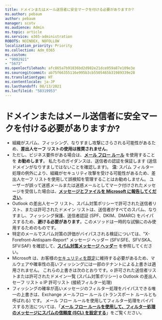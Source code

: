 ```yaml
---
title: ドメインまたはメール送信者に安全マークを付ける必要がありますか?
ms.author: pebaum
author: pebaum
manager: scotv
ms.audience: Admin
ms.topic: article
ms.service: o365-administration
ROBOTS: NOINDEX, NOFOLLOW
localization_priority: Priority
ms.collection: Adm_O365
ms.custom:
- "9002921"
- "5673"
ms.openlocfilehash: afc865a7b91036bd2d982e21dce059a87e109e3e
ms.sourcegitcommit: ab75f66355116e995b3cb5505465b31989339e28
ms.translationtype: HT
ms.contentlocale: ja-JP
ms.lasthandoff: 08/13/2021
ms.locfileid: "58319953"
---
```

# <a name="need-to-mark-a-domain-or-email-sender-safe"></a>ドメインまたはメール送信者に安全マークを付ける必要がありますか?

- 組織がスパム、フィッシング、なりすまし攻撃にさらされる可能性があるため、**差出人セーフ リストの使用は推奨されません**。
- ただし、ビジネス要件がある場合は、**[メール フロー ルール](https://docs.microsoft.com/microsoft-365/security/office-365-security/create-safe-sender-lists-in-office-365?view=o365-worldwide#recommended-use-mail-flow-rules)** を使用することを **お勧めします**。 私たちのガイダンスは、送信者の認証を保証します (送信ドメインがなりすましではないことを確認します)。 
    **注**: スパム フィルター処理の例外により、組織がセキュリティ攻撃を受ける可能性があるため、差出人セーフ リストを使用して誤検知を管理することはお勧めしません。 ユーザーが誤って迷惑メールまたは迷惑メールとしてマーク付けされたメッセージを受信した場合は、**[メッセージとファイルを Microsoft に報告してください](https://protection.office.com/reportsubmission)**。
- Outlook の差出人セーフ リスト、スパム対策ポリシーで許可された送信者リスト、または許可されたドメイン リストは、送信者がすべてのスパム、なりすまし、フィッシング保護、送信者認証 (SPF、DKIM、DMARC) をバイパスするため、**避ける必要があります**。このメソッドは一時的な試験にのみ使用するためのものです。
- 特定のメールでスパム対策の評価がバイパスされる検証については、"X-Forefront-Antispam-Report" メッセージ ヘッダー (SFV:SFE、SFV:SKA、SFV:SAF) を確認して、**[スパム対策メッセージ ヘッダー](https://docs.microsoft.com/microsoft-365/security/office-365-security/anti-spam-message-headers)** を参照してください。
- Microsoft は、お客様の[セキュリティを既定](https://docs.microsoft.com/microsoft-365/security/office-365-security/secure-by-default#exceptions)に維持する必要があるため、マルウェアや確率性の高いフィッシングには一部のテナントによる上書きは適用されません。 これらの上書きは次のとおりです。o   許可された送信者リストまたは許可されたドメイン一覧 (スパム対策ポリシー) o   Outlook の差出人セーフ リスト o   IP 許可リスト (接続フィルター処理) 
- フィッシングの確率が高いメッセージのフィルター処理をバイパスできる唯一の上書きは、Exchange メールフロー ルール (トランスポート ルールとも呼ばれる) です。 メール フロー ルールを使用してフィルター処理をバイパスする方法については、「**[メール フロー ルールを使用して、フィルター処理のメッセージにスパムの信頼度 (SCL) を設定する](https://docs.microsoft.com/microsoft-365/security/office-365-security/use-mail-flow-rules-to-set-the-spam-confidence-level-scl-in-messages)**」をご覧ください。